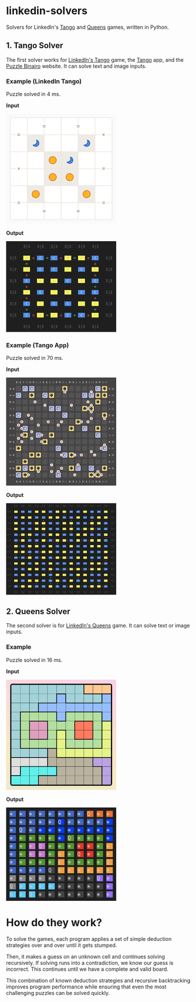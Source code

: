 # linkedin-solvers
Solvers for LinkedIn's [Tango](https://www.linkedin.com/games/tango/) and [Queens](https://www.linkedin.com/games/tango/) games, written in Python.

## 1. Tango Solver
The first solver works for [LinkedIn's Tango](https://www.linkedin.com/games/tango/) game, the [Tango](https://apps.apple.com/us/app/tango-daily-binairo-puzzle) app, and the [Puzzle Binairo](https://www.puzzle-binairo.com/binairo-plus-6x6-easy/) website. It can solve text and image inputs.

### Example (LinkedIn Tango)
Puzzle solved in 4 ms.

**Input**

<img src="tango/screenshots/linkedin-2025-05-05-input.png" alt="" width="300">

**Output**

<img src="tango/screenshots/linkedin-2025-05-05-solved.png" alt="" width="300">

### Example (Tango App)
Puzzle solved in 70 ms.

**Input**

<img src="tango/screenshots/tango-genius-2-input.png" alt="" width="300">


**Output**

<img src="tango/screenshots/tango-genius-2-solved.png" alt="" width="300">


## 2. Queens Solver

The second solver is for [LinkedIn's Queens](https://www.linkedin.com/games/queens/) game. It can solve text or image inputs.

### Example
Puzzle solved in 16 ms.

**Input**

<img src="queens/screenshots/2025-05-25-B-input.png" alt="" width="300">

**Output**

<img src="queens/screenshots/2025-05-25-B-solved.png" alt="" width="300">

# How do they work?
To solve the games, each program applies a set of simple deduction strategies over and over until it gets stumped.

Then, it makes a guess on an unknown cell and continues solving recursively. If solving runs into a contradiction, we know our guess is incorrect. This continues until we have a complete and valid board.

This combination of known deduction strategies and recursive backtracking improves program performance while ensuring that even the most challenging puzzles can be solved quickly.